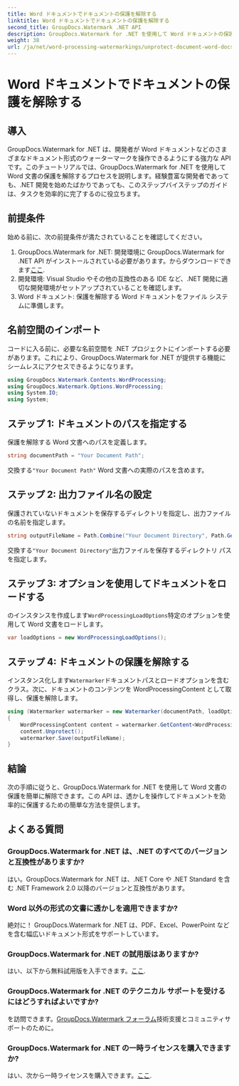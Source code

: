 ```yaml
---
title: Word ドキュメントでドキュメントの保護を解除する
linktitle: Word ドキュメントでドキュメントの保護を解除する
second_title: GroupDocs.Watermark .NET API
description: GroupDocs.Watermark for .NET を使用して Word ドキュメントの保護を簡単に解除する方法を学びます。ステップバイステップのガイドに従ってください。
weight: 38
url: /ja/net/word-processing-watermarkings/unprotect-document-word-docs/
---
```


# Word ドキュメントでドキュメントの保護を解除する

## 導入
GroupDocs.Watermark for .NET は、開発者が Word ドキュメントなどのさまざまなドキュメント形式のウォーターマークを操作できるようにする強力な API です。このチュートリアルでは、GroupDocs.Watermark for .NET を使用して Word 文書の保護を解除するプロセスを説明します。経験豊富な開発者であっても、.NET 開発を始めたばかりであっても、このステップバイステップのガイドは、タスクを効率的に完了するのに役立ちます。
## 前提条件
始める前に、次の前提条件が満たされていることを確認してください。
1.  GroupDocs.Watermark for .NET: 開発環境に GroupDocs.Watermark for .NET API がインストールされている必要があります。からダウンロードできます[ここ](https://releases.groupdocs.com/Watermark/net/).
2. 開発環境: Visual Studio やその他の互換性のある IDE など、.NET 開発に適切な開発環境がセットアップされていることを確認します。
3. Word ドキュメント: 保護を解除する Word ドキュメントをファイル システムに準備します。

## 名前空間のインポート
コードに入る前に、必要な名前空間を .NET プロジェクトにインポートする必要があります。これにより、GroupDocs.Watermark for .NET が提供する機能にシームレスにアクセスできるようになります。
```csharp
using GroupDocs.Watermark.Contents.WordProcessing;
using GroupDocs.Watermark.Options.WordProcessing;
using System.IO;
using System;
```
## ステップ 1: ドキュメントのパスを指定する
保護を解除する Word 文書へのパスを定義します。
```csharp
string documentPath = "Your Document Path";
```
交換する`"Your Document Path"` Word 文書への実際のパスを含めます。
## ステップ 2: 出力ファイル名の設定
保護されていないドキュメントを保存するディレクトリを指定し、出力ファイルの名前を指定します。
```csharp
string outputFileName = Path.Combine("Your Document Directory", Path.GetFileName(documentPath));
```
交換する`"Your Document Directory"`出力ファイルを保存するディレクトリ パスを指定します。
## ステップ 3: オプションを使用してドキュメントをロードする
のインスタンスを作成します`WordProcessingLoadOptions`特定のオプションを使用して Word 文書をロードします。
```csharp
var loadOptions = new WordProcessingLoadOptions();
```
## ステップ 4: ドキュメントの保護を解除する
インスタンス化します`Watermarker`ドキュメントパスとロードオプションを含むクラス。次に、ドキュメントのコンテンツを WordProcessingContent として取得し、保護を解除します。
```csharp
using (Watermarker watermarker = new Watermarker(documentPath, loadOptions))
{
    WordProcessingContent content = watermarker.GetContent<WordProcessingContent>();
    content.Unprotect();
    watermarker.Save(outputFileName);
}
```

## 結論
次の手順に従うと、GroupDocs.Watermark for .NET を使用して Word 文書の保護を簡単に解除できます。この API は、透かしを操作してドキュメントを効率的に保護するための簡単な方法を提供します。
## よくある質問
### GroupDocs.Watermark for .NET は、.NET のすべてのバージョンと互換性がありますか?
はい。GroupDocs.Watermark for .NET は、.NET Core や .NET Standard を含む .NET Framework 2.0 以降のバージョンと互換性があります。
### Word 以外の形式の文書に透かしを適用できますか?
絶対に！ GroupDocs.Watermark for .NET は、PDF、Excel、PowerPoint などを含む幅広いドキュメント形式をサポートしています。
### GroupDocs.Watermark for .NET の試用版はありますか?
はい、以下から無料試用版を入手できます。[ここ](https://releases.groupdocs.com/).
### GroupDocs.Watermark for .NET のテクニカル サポートを受けるにはどうすればよいですか?
を訪問できます。[GroupDocs.Watermark フォーラム](https://forum.groupdocs.com/c/watermark/19)技術支援とコミュニティサポートのために。
### GroupDocs.Watermark for .NET の一時ライセンスを購入できますか?
はい、次から一時ライセンスを購入できます。[ここ](https://purchase.groupdocs.com/temporary-license/).